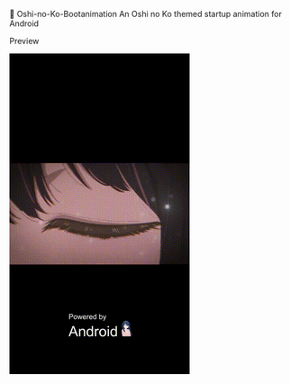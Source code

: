💫 Oshi-no-Ko-Bootanimation
An Oshi no Ko themed startup animation for Android

Preview


![Alt Text](./preview.gif)

